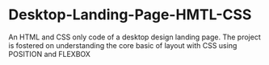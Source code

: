 # Desktop-Landing-Page-HMTL-CSS
An HTML and CSS only code of a desktop design landing page.
The project is fostered on understanding the core basic of layout with CSS using POSITION and FLEXBOX 
